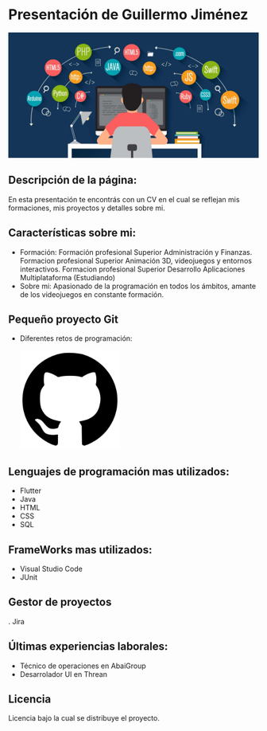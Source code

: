 # Presentación de Guillermo Jiménez
![Imagen de Portada](imagenes/presentacion.jpg)

## Descripción de la página:
En esta presentación te encontrás con un CV en el cual se reflejan mis formaciones, mis proyectos y detalles sobre mi.

## Características sobre mi:
- Formación: Formación profesional Superior Administración y Finanzas.
             Formacion profesional Superior Animación 3D, videojuegos y entornos interactivos.
             Formacion profesional Superior Desarrollo Aplicaciones Multiplataforma (Estudiando)
- Sobre mi: Apasionado de la programación en todos los ámbitos, amante de los videojuegos en constante formación.

## Pequeño proyecto Git
- Diferentes retos de programación:

  <a href="https://github.com/GuillermoMJN/retogit">
    <img src="imagenes/gitHubImage.png" alt="RetoGit" witdh="200px" height="200px">
</a>

## Lenguajes de programación mas utilizados:
- Flutter
- Java
- HTML
- CSS
- SQL                           

## FrameWorks mas utilizados:
- Visual Studio Code
- JUnit

## Gestor de proyectos
. Jira

## Últimas experiencias laborales:
- Técnico de operaciones en AbaiGroup
- Desarrolador UI en Threan

## Licencia 
Licencia bajo la cual se distribuye el proyecto. 
